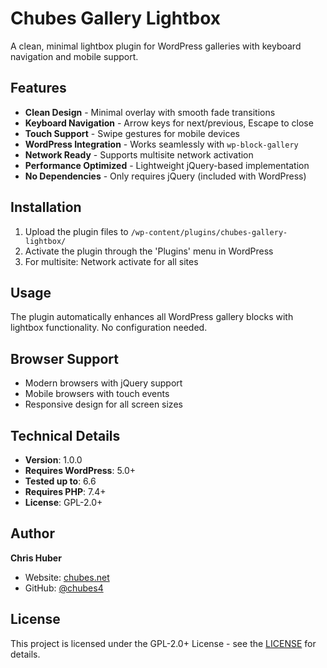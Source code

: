 # Chubes Gallery Lightbox

A clean, minimal lightbox plugin for WordPress galleries with keyboard navigation and mobile support.

## Features

- **Clean Design** - Minimal overlay with smooth fade transitions
- **Keyboard Navigation** - Arrow keys for next/previous, Escape to close
- **Touch Support** - Swipe gestures for mobile devices
- **WordPress Integration** - Works seamlessly with `wp-block-gallery`
- **Network Ready** - Supports multisite network activation
- **Performance Optimized** - Lightweight jQuery-based implementation
- **No Dependencies** - Only requires jQuery (included with WordPress)

## Installation

1. Upload the plugin files to `/wp-content/plugins/chubes-gallery-lightbox/`
2. Activate the plugin through the 'Plugins' menu in WordPress
3. For multisite: Network activate for all sites

## Usage

The plugin automatically enhances all WordPress gallery blocks with lightbox functionality. No configuration needed.

## Browser Support

- Modern browsers with jQuery support
- Mobile browsers with touch events
- Responsive design for all screen sizes

## Technical Details

- **Version**: 1.0.0
- **Requires WordPress**: 5.0+
- **Tested up to**: 6.6
- **Requires PHP**: 7.4+
- **License**: GPL-2.0+

## Author

**Chris Huber**
- Website: [chubes.net](https://chubes.net)
- GitHub: [@chubes4](https://github.com/chubes4)

## License

This project is licensed under the GPL-2.0+ License - see the [LICENSE](http://www.gnu.org/licenses/gpl-2.0.txt) for details.
